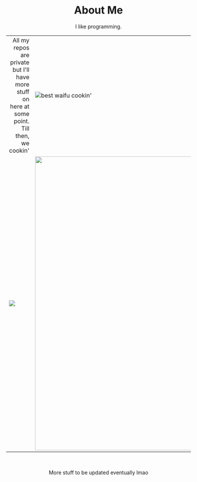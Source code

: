 <div  align="center">
   <h1>About Me</h1>
   I like programming.
   <br>
   <table>
      <tr>
         <td align="right">All my repos are private but I'll have more stuff on here at some point. Till then, we cookin'</td>
         <td><img alt="best waifu cookin'" src="https://media.tenor.com/j2kUwQij1mIAAAAC/dorohedoro-nikaidou.gif"/></td>
      </tr>
      <tr>
         <td style="align-self:center;">
            <a href="https://discordid.netlify.app/?id=321580106302750731">
            <img src="https://discord.c99.nl/widget/theme-1/321580106302750731.png"/>
            </a>
         </td>
         <td style="align-self:center;">
            <a href="https://open.spotify.com/user/wyux1pwh9vyqlw8riszhiemhx"><img width="800px" src="https://vps5.minzkraut.com/spotify/embed.png?key=wyux1pwh9vyqlw8riszhiemhx&font=Oswald&headerFont=Oswald&header=center&mode=current&color=FFFFFF&border=00000"/></a>
         </td>
      </tr>
   </table>
   <br>
   <p align="center">More stuff to be updated eventually lmao</p>
</div>
